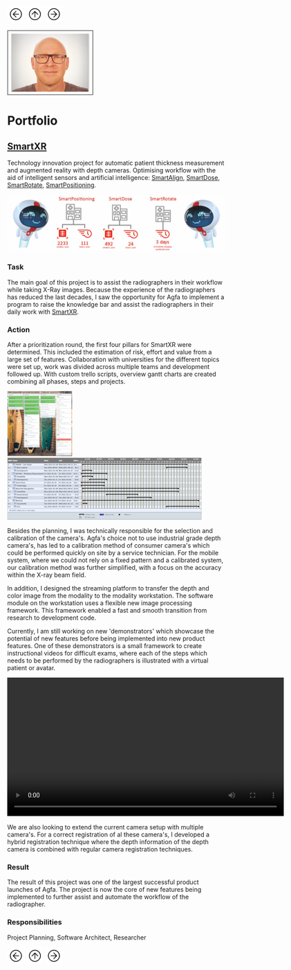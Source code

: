 <a href="usecase.html"><img src="images/prev.png" width="40" height="40"></a>
<a href="index.html"><img src="images/back.png" width="40" height="40"></a>
<a href="DeepLearning.html"><img src="images/next.png" width="40" height="40"></a>

<a href="https://gearlux.github.io/"><img src="images/Profile.png" width="200" height="150"></a>

# Portfolio

## [SmartXR](https://medimg.agfa.com/main/direct-radiography/smartxr/)
Technology innovation project for automatic patient thickness measurement and augmented reality with depth cameras. Optimising workflow with the aid of intelligent sensors and artificial intelligence: [SmartAlign](https://www.youtube.com/watch?v=9JK6VvTmHKw&list=PLZUHziR7BH05hZpypM6EbExV5jlN15Dge&index=3&ab_channel=AgfaRadiologySolutions), [SmartDose](https://www.youtube.com/watch?v=hFiWwWdyD-8&list=PLZUHziR7BH05hZpypM6EbExV5jlN15Dge&index=4&ab_channel=AgfaRadiologySolutions), [SmartRotate](https://www.youtube.com/watch?v=qIXslnTsih4&list=PLZUHziR7BH05hZpypM6EbExV5jlN15Dge&index=5&ab_channel=AgfaRadiologySolutions), [SmartPositioning](https://www.youtube.com/watch?v=CkWlYKfAxLE&list=PLZUHziR7BH05hZpypM6EbExV5jlN15Dge&ab_channel=AgfaRadiologySolutions). 

<img src="images/smartxr.jpg" width="700">
 
### Task
The main goal of this project is to assist the radiographers in their workflow while taking X-Ray images. Because the experience of the radiographers has reduced the last decades, I saw the opportunity for Agfa to implement a program to raise the knowledge bar and assist the radiographers in their daily work with [SmartXR](https://medimg.agfa.com/main/direct-radiography/smartxr/).  

### Action
After a prioritization round, the first four pillars for SmartXR were determined. This included the estimation of risk, effort and value from a large set of features. Collaboration with universities for the different topics were set up, work was divided across multiple teams and development followed up. With custom trello scripts, overview gantt charts are created combining all phases, steps and projects.

<img src="images/trello.png" width="150">
<img src="images/taskjuggler.png" width="450">

Besides the planning, I was technically responsible for the selection and calibration of the camera's. Agfa's choice not to use industrial grade depth camera's, has led to a calibration method of consumer camera's which could be performed quickly on site by a service technician. For the mobile system, where we could not rely on a fixed pattern and a calibrated system, our calibration method was further simplified, with a focus on the accuracy within the X-ray beam field.

In addition, I designed the streaming platform to transfer the depth and color image from the modality to the modality workstation. 
The software module on the workstation uses a flexible new image processing framework.
This framework enabled a fast and smooth transition from research to development code.

Currently, I am still working on new 'demonstrators' which showcase the potential of new features before being implemented into new product features.  One of these demonstrators is a small framework to create instructional videos for difficult exams, where each of the steps which needs to be performed by the radiographers is illustrated with a virtual patient or avatar.   

<video controls autoplay loop height="320">  <source src="movies/rockwood.mp4" type="video/mp4"></video>

We are also looking to extend the current camera setup with multiple camera's. 
For a correct registration of al these camera's, I developed a hybrid registration technique where the depth information of the depth camera is combined with regular camera registration techniques.

### Result
The result of this project was one of the largest successful product launches of Agfa. The project is now the core of new features being implemented to further assist and automate the workflow of the radiographer. 

### Responsibilities
Project Planning, Software Architect, Researcher

<a href="usecase.html"><img src="images/prev.png" width="40" height="40"></a>
<a href="index.html"><img src="images/back.png" width="40" height="40"></a>
<a href="DeepLearning.html"><img src="images/next.png" width="40" height="40"></a>

